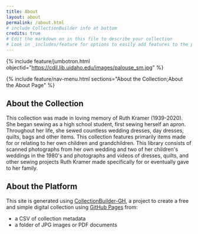 ```yaml
---
title: About
layout: about
permalink: /about.html
# include CollectionBuilder info at bottom
credits: true
# Edit the markdown on in this file to describe your collection
# Look in _includes/feature for options to easily add features to the page
---
```


{% include feature/jumbotron.html objectid="https://cdil.lib.uidaho.edu/images/palouse_sm.jpg" %}

{% include feature/nav-menu.html sections="About the Collection;About the About Page" %}

## About the Collection
This collection was made in loving memory of Ruth Kramer (1939-2020).  She began sewing as a high school student, first sewing herself an apron.  Throughout her life, she sewed countless wedding dresses, day dresses, quilts, bags and other items.  This collection features primarily items made for or relating to her own children and grandchildren.  This library consists of scanned photographs from her own wedding and two of her children's weddings in the 1980's and photographs and videos of dresses, quilts, and other sewing projects Ruth Kramer made specifically for or eventually gave to her family.

## About the Platform

This site is generated using [CollectionBuilder-GH](https://collectionbuilding.github.io/gh/), a project to create a free and simple digital collection using [GitHub Pages](https://pages.github.com/) from: 

- a CSV of collection metadata
- a folder of JPG images or PDF documents

